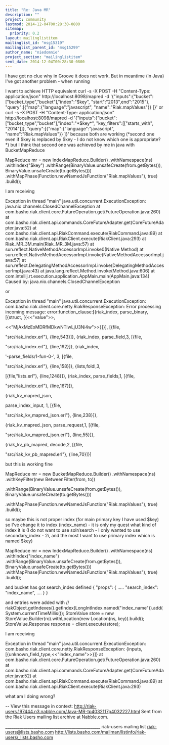 ```yaml
---
title: "Re: Java MR"
description: ""
project: community
lastmod: 2014-12-04T00:28:30-0800
sitemap:
  priority: 0.2
layout: mailinglistitem
mailinglist_id: "msg15319"
mailinglist_parent_id: "msg15299"
author_name: "niedomnie"
project_section: "mailinglistitem"
sent_date: 2014-12-04T00:28:30-0800
---
```



I have got no clue why in Groove it does not work.
But in meantime (in Java)
I've got another problem - when running 

I want to achieve HTTP equivalent 
curl -s -X POST -H "Content-Type: application/json"
http://localhost:8098/mapred -d
'{"inputs":{"bucket":["bucket\_type","bucket"],"index":"$key",
"start":"2013",end":"2015"}, "query":[{"map":{"language":"javascript",
"name":"Riak.mapValues"}} ]}'
or 
curl -s -X POST -H "Content-Type: application/json"
http://localhost:8098/mapred -d
'{"inputs":{"bucket":["bucket\_type","bucket"],"index":"\*$key\*",
"key\_filters":[["starts\_with", "2014"]]},
"query":[{"map":{"language":"javascript", "name":"Riak.mapValues"}} ]}'
because both are working (\*second one even if $key is replaced by \$key - I
do not know which one is appropriate?\*) but I think that second one was
achieved by me in java with BucketMapReduce

 MapReduce mr = new IndexMapReduce.Builder()
 .withNamespace(ns)
 .withIndex("$key")
 .withRange(BinaryValue.unsafeCreate(from.getBytes()),
BinaryValue.unsafeCreate(to.getBytes()))
 .withMapPhase(Function.newNamedJsFunction("Riak.mapValues"),
true)
 .build();

I am receiving 

Exception in thread "main" java.util.concurrent.ExecutionException:
java.nio.channels.ClosedChannelException
 at 
com.basho.riak.client.core.FutureOperation.get(FutureOperation.java:260)
 at
com.basho.riak.client.api.commands.CoreFutureAdapter.get(CoreFutureAdapter.java:52)
 at com.basho.riak.client.api.RiakCommand.execute(RiakCommand.java:89)
 at com.basho.riak.client.api.RiakClient.execute(RiakClient.java:293)
 at Riak\_MR\_3M.main(Riak\_MR\_3M.java:57)
 at sun.reflect.NativeMethodAccessorImpl.invoke0(Native Method)
 at
sun.reflect.NativeMethodAccessorImpl.invoke(NativeMethodAccessorImpl.java:57)
 at
sun.reflect.DelegatingMethodAccessorImpl.invoke(DelegatingMethodAccessorImpl.java:43)
 at java.lang.reflect.Method.invoke(Method.java:606)
 at com.intellij.rt.execution.application.AppMain.main(AppMain.java:134)
Caused by: java.nio.channels.ClosedChannelException

or 

Exception in thread "main" java.util.concurrent.ExecutionException:
com.basho.riak.client.core.netty.RiakResponseException: Error processing
incoming message: error:function\_clause:[{riak\_index,
 parse\_binary,
 [{struct,
 [{<<"value">>,
 
<<"MjAxMzExMDRfMDkwNTIwLjU3Ni4w">>}]}],
 [{file,
 
"src/riak\_index.erl"},
 {line,543}]},
 {riak\_index,
 parse\_field,3,
 [{file,
 
"src/riak\_index.erl"},
 {line,192}]},
 {riak\_index,
 
'-parse\_fields/1-fun-0-',
 3,
 [{file,
 
"src/riak\_index.erl"},
 {line,158}]},
 {lists,foldl,3,
 
[{file,"lists.erl"},
 {line,1248}]},
 {riak\_index,
 parse\_fields,1,
 [{file,
 
"src/riak\_index.erl"},
 {line,167}]},
 
{riak\_kv\_mapred\_json,
 
parse\_index\_input,
 1,
 [{file,
 
"src/riak\_kv\_mapred\_json.erl"},
 {line,238}]},
 
{riak\_kv\_mapred\_json,
 parse\_request,1,
 [{file,
 
"src/riak\_kv\_mapred\_json.erl"},
 {line,55}]},
 
{riak\_kv\_pb\_mapred,
 decode,2,
 [{file,
 
"src/riak\_kv\_pb\_mapred.erl"},
 {line,70}]}]

but this is working fine

MapReduce mr = new BucketMapReduce.Builder()
 .withNamespace(ns)
 .withKeyFilter(new BetweenFilter(from, to))
 
.withRange(BinaryValue.unsafeCreate(from.getBytes()),
BinaryValue.unsafeCreate(to.getBytes()))
 
.withMapPhase(Function.newNamedJsFunction("Riak.mapValues"), true)
 .build();
 
so maybe this is not proper index (for main primary key I have used $key)
so I've change it to index (index\_name) - it is only my quest what kind of
index it is (I do not want to use solr/search - I only wanted to use
secondary\_index - 2i, and the most I want to use primary index which is
named $key)

 MapReduce mr = new IndexMapReduce.Builder()
 .withNamespace(ns)
 .withIndex("index\_name")
 .withRange(BinaryValue.unsafeCreate(from.getBytes()),
BinaryValue.unsafeCreate(to.getBytes()))
 .withMapPhase(Function.newNamedJsFunction("Riak.mapValues"),
true)
 .build();

and bucket has got search\_index defined
{
 "props": {
 .....
 "search\_index": "index\_name",
 ....
 }
}

and entries were added with 
// 
riakObject.getIndexes().getIndex(LongIntIndex.named("index\_name")).add(System.currentTimeMillis());
StoreValue store = new StoreValue.Builder(ro).withLocation(new Location(ns,
key)).build();
StoreValue.Response response = client.execute(store);

I am receiving 

Exception in thread "main" java.util.concurrent.ExecutionException:
com.basho.riak.client.core.netty.RiakResponseException:
{inputs,[{unknown\_field\_type,<<"index\_name">>}]}
 at 
com.basho.riak.client.core.FutureOperation.get(FutureOperation.java:260)
 at
com.basho.riak.client.api.commands.CoreFutureAdapter.get(CoreFutureAdapter.java:52)
 at com.basho.riak.client.api.RiakCommand.execute(RiakCommand.java:89)
 at com.basho.riak.client.api.RiakClient.execute(RiakClient.java:293)

what am I doing wrong?



--
View this message in context: 
http://riak-users.197444.n3.nabble.com/Java-MR-tp4032117p4032227.html
Sent from the Riak Users mailing list archive at Nabble.com.

\_\_\_\_\_\_\_\_\_\_\_\_\_\_\_\_\_\_\_\_\_\_\_\_\_\_\_\_\_\_\_\_\_\_\_\_\_\_\_\_\_\_\_\_\_\_\_
riak-users mailing list
riak-users@lists.basho.com
http://lists.basho.com/mailman/listinfo/riak-users\_lists.basho.com

